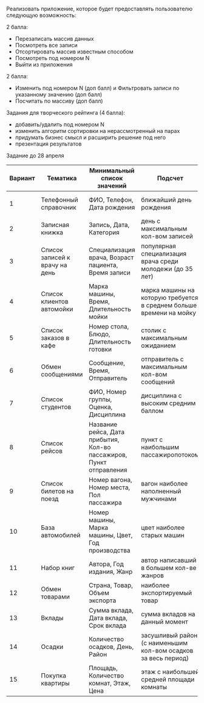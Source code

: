 Реализовать приложение, которое будет предоставлять пользователю следующую возможность:

2 балла:
- Перезаписать массив данных
- Посмотреть все записи
- Отсортировать массив известным способом
- Посмотреть под номером N
- Выйти из приложения

2 балла:
- Изменить под номером N (доп балл) и Фильтровать записи по указанному значению (доп балл)
- Посчитать по массиву (доп балл)

Задания для творческого рейтинга (4 балла):
- добавить/удалить под номером N	
- изменить алгоритм сортировки на нерассмотренный на парах	
- придумать бизнес смысл и расширить решение под него	
- презентация результатов

Задание до 28 апреля




|Вариант|Тематика|Минимальный список значений|Подсчет|Фильтрация по|Сортировка по|
|---|---|---|---|---|---|
|1|Телефонный справочник|ФИО, Телефон, Дата рождения|ближайший день рождения|трем первым символам телефона|ФИО|
|2|Записная книжка|Запись, Дата, Категория|день с максимальным кол-вом записей|категории|дата|
|3|Список записей к врачу на день|Специализация врача, Возраст пациента, Время записи|популярная специализация врача среди молодежи (до 35 лет)|специализации врача|время|
|4|Список клиентов автомойки|Марка машины, Время, Длительность мойки|марка машины на которую требуется в среднем больше времени на мойку|марка машины|время|
|5|Список заказов в кафе|Номер стола, Блюдо, Длительность готовки|столик с максимальным ожиданием|номер стола|длительность готовки|
|6|Обмен сообщениями|Сообщение, Время, Отправитель|отправитель с максимальным кол-вом сообщений|части сообщения|время|
|7|Список студентов|ФИО, Номер группы, Оценка, Дисциплина|дисциплина с высоким средним баллом|номер группы|ФИО|
|8|Список рейсов|Название рейса, Дата прибытия, Кол-во пассажиров, Пункт отправления|пункт с наибольшим пассажиропотоком|название рейса|дата прибытия|
|9|Список билетов на поезд|Номер вагона, Номер места, Пол пассажира|вагон наиболее наполненный мужчинами|номер вагона|номер места|
|10|База автомобилей|Номер машины, Марка машины, Цвет, Год производства|цвет наиболее старых машин|марка машины|номер машины|
|11|Набор книг|Автора, Год издания, Жанр|автор написавший в большем кол-ве жанров|жанр|автор|
|12|Обмен товарами|Страна, Товар, Объем экспорта|наиболее экспортируемый товар|страна|объем экспорта|
|13|Вклады|Сумма вклада, Дата вклада, Срок вклада|сумма вкладов на данный момент|дата вклада|сумма вклада|
|14|Осадки|Количество осадков, День, Район|засушливый район (с наименьшим кол-вом осадков за весь период)|район|день|
|15|Покупка квартиры|Площадь, Количество комнат, Этаж, Цена|этаж с наибольшей средней площади комнаты|кол-во комнат|цена|
